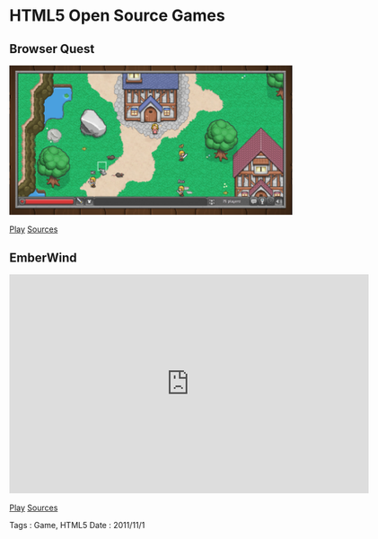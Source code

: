 # HTML5 Open Source Games

## Browser Quest

![Browser Quest](html5-open-source-games/browser-quest.png)

[Play](http://browserquest.mozilla.org) [Sources](https://github.com/mozilla/BrowserQuest)

## EmberWind

<object width="640" height="390">
  <param name="movie" value="http://www.youtube.com/v/5hZeTKaHsC8?version=3&hl=en_US"></param>
  <param name="allowFullScreen" value="true"></param>
  <param name="allowscriptaccess" value="always"></param>
  <embed src="http://www.youtube.com/v/5hZeTKaHsC8?version=3&hl=en_US" type="application/x-shockwave-flash" width="640" height="390" allowscriptaccess="always" allowfullscreen="true"></embed>
</object>

[Play](http://operasoftware.github.com/Emberwind) [Sources](https://github.com/operasoftware/Emberwind)

Tags : Game, HTML5
Date : 2011/11/1